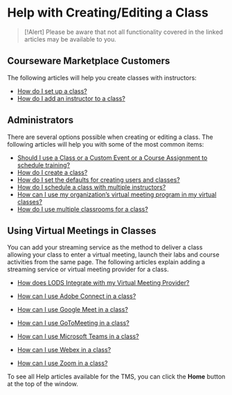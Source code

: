 # Help with Creating/Editing a Class

> [!Alert] Please be aware that not all functionality covered in the linked articles may be available to you.

## Courseware Marketplace Customers

The following articles will help you create classes with instructors:

- [How do I set up a class?](../arvato-marketplace/fulfilling-marketplace-order/set-up-class.md)
- [How do I add an instructor to a class?](../arvato-marketplace/fulfilling-marketplace-order/add-instructor-to-class.md)

## Administrators
There are several options possible when creating or editing a class. The following articles will help you with some of the most common items: 

- [Should I use a Class or a Custom Event or a Course Assignment to schedule training?](../tms-administrators/tms-fundamentals/class-or-custom-event-or-course-assignment-to-schedule-training.md)
- [How do I create a class?](../tms-administrators/classes/schedule/create-class.md)
- [How do I set the defaults for creating users and classes?](../tms-administrators/tms-fundamentals/set-defaults-for-creating-users-and-classes.md)
- [How do I schedule a class with multiple instructors?](../tms-administrators/classes/instructors/schedule-class-with-multiple-instructors.md)
- [How can I use my organization’s virtual meeting program in my virtual classes?](../tms-administrators/classes/classrooms-equipment/custom-virtual-classroom.md)
- [How do I use multiple classrooms for a class?](../tms-administrators/classes/classrooms-equipment/use-multiple-classrooms-for-class.md)

## Using Virtual Meetings in Classes
You can add your streaming service as the method to deliver a class allowing your class to enter a virtual meeting, launch their labs and course activities from the same page. The following articles explain adding a streaming service or virtual meeting provider for a class.

- [How does LODS Integrate with my Virtual Meeting Provider?](/tms/tms-administrators/classes/virtual-meetings/integratevirtualmeetingprovider.md)

- [How can I use Adobe Connect in a class?](/tms/tms-administrators/classes/virtual-meetings/streaming-adobeconnect.md)

- [How can I use Google Meet in a class?](/tms/tms-administrators/classes/virtual-meetings/streaming-googlemeet.md)

- [How can I use GoToMeeting in a class?](/tms/tms-administrators/classes/virtual-meetings/streaming-gotomeeting.md)

- [How can I use Microsoft Teams in a class?](/tms/tms-administrators/classes/virtual-meetings/streaming-teams.md)

- [How can I use Webex in a class?](/tms/tms-administrators/classes/virtual-meetings/streaming-webex.md)

- [How can I use Zoom in a class?](/tms/tms-administrators/classes/virtual-meetings/streaming-zoom.md)

To see all Help articles available for the TMS, you can click the **Home** button at the top of the window.
